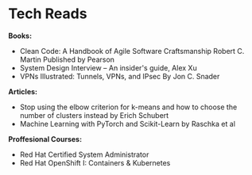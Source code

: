 # Tech Reads

**Books:**
* Clean Code: A Handbook of Agile Software Craftsmanship Robert C. Martin Published by Pearson
* System Design Interview – An insider's guide, Alex Xu
* VPNs Illustrated: Tunnels, VPNs, and IPsec By Jon C. Snader

**Articles:**
* Stop using the elbow criterion for k-means and how to choose the number of clusters instead by Erich Schubert
* Machine Learning with PyTorch and Scikit-Learn by Raschka et al
  

**Proffesional Courses:**

* Red Hat Certified System Administrator
* Red Hat OpenShift I: Containers & Kubernetes
